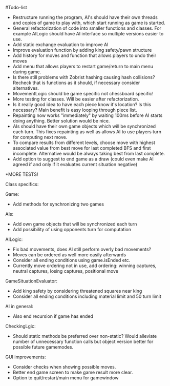 #Todo-list
* Restructure running the program, AI's should have their own threads and copies of game to play with, which start running as game is started.
* General refactorization of code into smaller functions and classes. For example AILogic should have AI interface so multiple versions easier to use.
* Add static exchange evaluation to improve AI
* Improve evaluation function by adding king safety/pawn structure
* Add history for moves and function that allows players to undo their moves
* Add menu that allows players to restart game/return to main menu during game.
* Is there still problems with Zobrist hashing causing hash collisions? Recheck that is functions as it should, if necessary consider alternatives.
* MovementLogic should be game specific not chessboard specific!
* More testing for classes. Will be easier after refactorization.
* Is it really good idea to have each piece know it's location? Is this necessary? Main benefit is easy looping through piece list.
* Repainting now works "immediately" by waiting 100ms before AI starts doing anything. Better solution would be nice.
* AIs should have their own game objects which will be synchronized each turn. This fixes repainting as well as allows AI to use players turn for computing next move.
* To compare results from different levels, choose move with highest associated value from best move for last completed BFS and first incomplete. Alternative would be always taking best from last complete.
* Add option to suggest to end game as a draw (could even make AI agreed if and only if it evaluates current situation negative)


*MORE TESTS!


Class specifics:

Game:
* Add methods for synchronizing two games

AIs:
* Add own game objects that will be synchronized each turn
* Add possibility of using opponents turn for computation

AILogic:
* Fix bad movements, does AI still perform overly bad movements?
* Moves can be ordered as well more easily afterwards
* Consider all ending conditions using game.isEnded etc.
* Currently move ordering not in use, add ordering: winning captures, neutral captures, losing captures, positional move

GameSituationEvaluator:
* Add king safety by considering threatened squares near king
* Consider all ending conditions including material limit and 50 turn limit

AI in general:
* Also end recursion if game has ended

CheckingLgic:
* Should static methods be preferred over non-static? Would alleviate number of unnecessary function calls but object version better for possible future gamemodes.

GUI improvements:
* Consider checks when showing possible moves.
* Better end game screen to make game result more clear.
* Option to quit/restart/main menu for gamewindow

